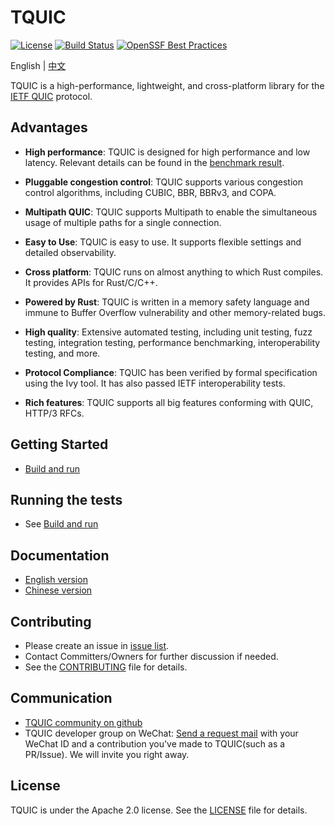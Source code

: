 # TQUIC

[![License](https://img.shields.io/badge/license-Apache%202.0-green)](https://github.com/Tencent/tquic/blob/develop/LICENSE)
[![Build Status](https://img.shields.io/github/actions/workflow/status/tencent/tquic/rust.yml)](https://github.com/Tencent/tquic/actions/workflows/rust.yml)
[![OpenSSF Best Practices](https://www.bestpractices.dev/projects/8010/badge)](https://www.bestpractices.dev/projects/8010)

English | [中文](README-CN.md)

TQUIC is a high-performance, lightweight, and cross-platform library for the [IETF QUIC](https://datatracker.ietf.org/wg/quic/about/) protocol. 


## Advantages

* **High performance**: TQUIC is designed for high performance and low latency. Relevant details can be found in the [benchmark result](https://tquic.net/docs/further_readings/benchmark).

* **Pluggable congestion control**: TQUIC supports various congestion control algorithms, including CUBIC, BBR, BBRv3, and COPA.

* **Multipath QUIC**: TQUIC supports Multipath to enable the simultaneous usage of multiple paths for a single connection.

* **Easy to Use**: TQUIC is easy to use. It supports flexible settings and detailed observability.

* **Cross platform**: TQUIC runs on almost anything to which Rust compiles. It provides APIs for Rust/C/C++.

* **Powered by Rust**: TQUIC is written in a memory safety language and immune to Buffer Overflow vulnerability and other memory-related bugs.

* **High quality**: Extensive automated testing, including unit testing, fuzz testing, integration testing, performance benchmarking, interoperability testing, and more.

* **Protocol Compliance**: TQUIC has been verified by formal specification using the Ivy tool. It has also passed IETF interoperability tests.

* **Rich features**: TQUIC supports all big features conforming with QUIC, HTTP/3 RFCs.


## Getting Started
- [Build and run](https://tquic.net/docs/getting_started/installation)


## Running the tests
- See [Build and run](https://tquic.net/docs/getting_started/installation)


## Documentation

- [English version](https://tquic.net/docs/intro)
- [Chinese version](https://tquic.net/zh/docs/intro)


## Contributing
- Please create an issue in [issue list](http://github.com/tencent/tquic/issues).
- Contact Committers/Owners for further discussion if needed.
- See the [CONTRIBUTING](https://tquic.net/docs/category/contributing/) file for details.


## Communication

- [TQUIC community on github](https://github.com/tencent/tquic/discussions)
- TQUIC developer group on WeChat: [Send a request mail](mailto:iyangsj@gmail.com) with your WeChat ID and a contribution you've made to TQUIC(such as a PR/Issue). We will invite you right away.


## License

TQUIC is under the Apache 2.0 license. See the [LICENSE](LICENSE) file for details.
